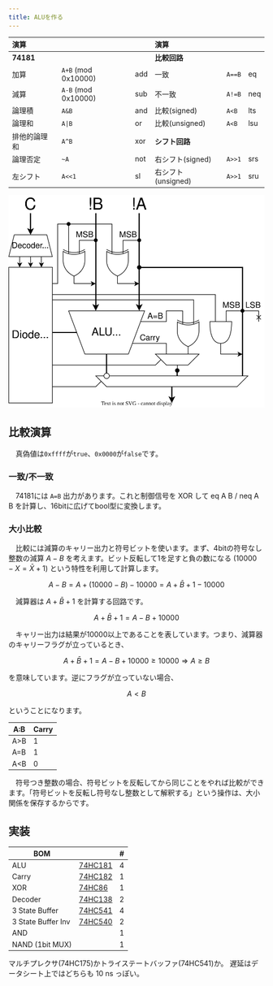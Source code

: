 ```yaml
---
title: ALUを作る
---
```


| 演算         |                     |     | 演算               |        |     |
| :----------- | :------------------ | --- | :----------------- | :----- | --- |
| **74181**    |                     |     | **比較回路**       |        |     |
| 加算         | `A+B` (mod 0x10000) | add | 一致               | `A==B` | eq  |
| 減算         | `A-B` (mod 0x10000) | sub | 不一致             | `A!=B` | neq |
| 論理積       | `A&B`               | and | 比較(signed)       | `A<B`  | lts |
| 論理和       | `A\|B`              | or  | 比較(unsigned)     | `A<B`  | lsu |
| 排他的論理和 | `A^B`               | xor | **シフト回路**     |        |     |
| 論理否定     | `~A`                | not | 右シフト(signed)   | `A>>1` | srs |
| 左シフト     | `A<<1`              | sl  | 右シフト(unsigned) | `A>>1` | sru |

![](img/circuit.dio.svg)

## 比較演算

　真偽値は`0xffff`が`true`、`0x0000`が`false`です。

### 一致/不一致

　74181には `A=B` 出力があります。これと制御信号を XOR して eq A B / neq A B を計算し、16bitに広げてbool型に変換します。

### 大小比較

　比較には減算のキャリー出力と符号ビットを使います。まず、4bitの符号なし整数の減算 $A-B$ を考えます。ビット反転して1を足すと負の数になる ($10000-X=\bar{X}+1$) という特性を利用して計算します。

$$
A-B=A+(10000-B)-10000=A+\bar{B}+1-10000
$$

　減算器は $A+\bar{B}+1$ を計算する回路です。

$$
A+\bar{B}+1=A-B+10000
$$

　キャリー出力は結果が10000以上であることを表しています。つまり、減算器のキャリーフラグが立っているとき、

$$
A+\bar{B}+1=A-B+10000 \geq 10000 \Rightarrow A \geq B
$$

を意味しています。逆にフラグが立っていない場合、

$$
A < B
$$

ということになります。

| A:B | Carry |
| --- | ----- |
| A>B | 1     |
| A=B | 1     |
| A<B | 0     |

　符号つき整数の場合、符号ビットを反転してから同じことをやれば比較ができます。「符号ビットを反転し符号なし整数として解釈する」という操作は、大小関係を保存するからです。

## 実装

| BOM                |                              | #   |
| ------------------ | ---------------------------- | --- |
| ALU                | [74HC181](./doc/74HC181.pdf) | 4   |
| Carry              | [74HC182](./doc/74HC182.pdf) | 1   |
| XOR                | [74HC86](./doc/74HC86.pdf)   | 1   |
| Decoder            | [74HC138](./doc/74HC138.pdf) | 2   |
| 3 State Buffer     | [74HC541](./doc/74HC540.pdf) | 4   |
| 3 State Buffer Inv | [74HC540](./doc/74HC540.pdf) | 2   |
| AND                |                              | 1   |
| NAND (1bit MUX)    |                              | 1   |

マルチプレクサ(74HC175)かトライステートバッファ(74HC541)か。
遅延はデータシート上ではどちらも 10 ns っぽい。
